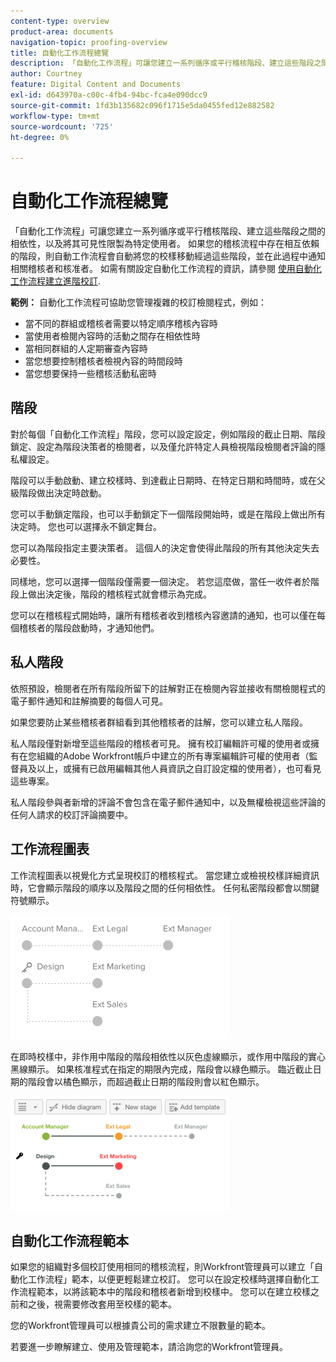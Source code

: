 ```yaml
---
content-type: overview
product-area: documents
navigation-topic: proofing-overview
title: 自動化工作流程總覽
description: 「自動化工作流程」可讓您建立一系列循序或平行稽核階段、建立這些階段之間的相依性，以及將其可見性限製為特定使用者。 如果您的稽核流程中存在相互依賴的階段，則自動工作流程會自動將您的校樣移動經過這些階段，並在此過程中通知相關稽核者和核准者。
author: Courtney
feature: Digital Content and Documents
exl-id: d643970a-c00c-4fb4-94bc-fca4e090dcc9
source-git-commit: 1fd3b135682c096f1715e5da0455fed12e882582
workflow-type: tm+mt
source-wordcount: '725'
ht-degree: 0%

---
```


# 自動化工作流程總覽

<!-- Audited: 01/2024 -->

「自動化工作流程」可讓您建立一系列循序或平行稽核階段、建立這些階段之間的相依性，以及將其可見性限製為特定使用者。 如果您的稽核流程中存在相互依賴的階段，則自動工作流程會自動將您的校樣移動經過這些階段，並在此過程中通知相關稽核者和核准者。 如需有關設定自動化工作流程的資訊，請參閱 [使用自動化工作流程建立進階校訂](../../../review-and-approve-work/proofing/creating-proofs-within-workfront/create-automated-proof-workflow.md).

**範例：**  自動化工作流程可協助您管理複雜的校訂檢閱程式，例如：

* 當不同的群組或稽核者需要以特定順序稽核內容時
* 當使用者檢閱內容時的活動之間存在相依性時
* 當相同群組的人定期審查內容時
* 當您想要控制稽核者檢視內容的時間段時
* 當您想要保持一些稽核活動私密時

## 階段

對於每個「自動化工作流程」階段，您可以設定設定，例如階段的截止日期、階段鎖定、設定為階段決策者的檢閱者，以及僅允許特定人員檢視階段檢閱者評論的隱私權設定。

階段可以手動啟動、建立校樣時、到達截止日期時、在特定日期和時間時，或在父級階段做出決定時啟動。

您可以手動鎖定階段，也可以手動鎖定下一個階段開始時，或是在階段上做出所有決定時。 您也可以選擇永不鎖定舞台。

您可以為階段指定主要決策者。 這個人的決定會使得此階段的所有其他決定失去必要性。

同樣地，您可以選擇一個階段僅需要一個決定。 若您這麼做，當任一收件者於階段上做出決定後，階段的稽核程式就會標示為完成。

您可以在稽核程式開始時，讓所有稽核者收到稽核內容邀請的通知，也可以僅在每個稽核者的階段啟動時，才通知他們。

## 私人階段

依照預設，檢閱者在所有階段所留下的註解對正在檢閱內容並接收有關檢閱程式的電子郵件通知和註解摘要的每個人可見。

如果您要防止某些稽核者群組看到其他稽核者的註解，您可以建立私人階段。

私人階段僅對新增至這些階段的稽核者可見。 擁有校訂編輯許可權的使用者或擁有在您組織的Adobe Workfront帳戶中建立的所有專案編輯許可權的使用者（監督員及以上，或擁有已啟用編輯其他人員資訊之自訂設定檔的使用者），也可看見這些專案。

私人階段參與者新增的評論不會包含在電子郵件通知中，以及無權檢視這些評論的任何人請求的校訂評論摘要中。

## 工作流程圖表

工作流程圖表以視覺化方式呈現校訂的稽核程式。 當您建立或檢視校樣詳細資訊時，它會顯示階段的順序以及階段之間的任何相依性。 任何私密階段都會以關鍵符號顯示。

![intro-to-aw-example-diagram.png](assets/intro-to-aw-example-diagram-350x199.png)

在即時校樣中，非作用中階段的階段相依性以灰色虛線顯示，或作用中階段的實心黑線顯示。 如果核准程式在指定的期限內完成，階段會以綠色顯示。 臨近截止日期的階段會以橘色顯示，而超過截止日期的階段則會以紅色顯示。

![workflow_2.png](assets/workflow-2-350x183.png)

## 自動化工作流程範本

如果您的組織對多個校訂使用相同的稽核流程，則Workfront管理員可以建立「自動化工作流程」範本，以便更輕鬆建立校訂。 您可以在設定校樣時選擇自動化工作流程範本，以將該範本中的階段和稽核者新增到校樣中。 您可以在建立校樣之前和之後，視需要修改套用至校樣的範本。

您的Workfront管理員可以根據貴公司的需求建立不限數量的範本。

若要進一步瞭解建立、使用及管理範本，請洽詢您的Workfront管理員。
